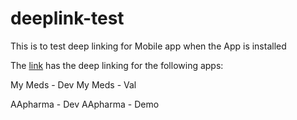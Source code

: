 # deeplink-test

This is to test deep linking for Mobile app when the App is installed

The [link](https://mymedsandme.github.io/deeplink-test/) has the deep linking for the following apps:

My Meds - Dev
My Meds - Val

AApharma - Dev
AApharma - Demo

